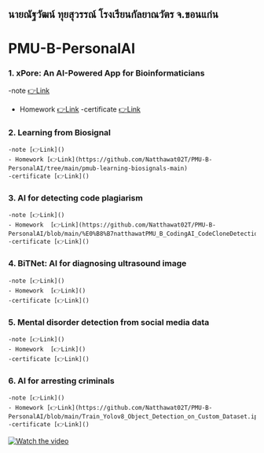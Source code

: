## นายณัฐวัฒน์ ทุยสุวรรณ์ โรงเรียนกัลยาณวัตร จ.ขอนแก่น
# PMU-B-PersonalAI
### 1. xPore: An AI-Powered App for Bioinformaticians 
-note [👉Link]()
- Homework [👉Link](https://github.com/Natthawat02T/PMU-B-PersonalAI/blob/main/GMM.ipynb)
-certificate [👉Link]()
### 2. Learning from Biosignal  
    -note [👉Link]()
    - Homework [👉Link](https://github.com/Natthawat02T/PMU-B-PersonalAI/tree/main/pmub-learning-biosignals-main)
    -certificate [👉Link]()
### 3. AI for detecting code plagiarism 
    -note [👉Link]()
    - Homework  [👉Link](https://github.com/Natthawat02T/PMU-B-PersonalAI/blob/main/%E0%B8%B7natthawatPMU_B_CodingAI_CodeCloneDetection_Workshop.ipynb)
    -certificate [👉Link]()
### 4. BiTNet: AI for diagnosing ultrasound image 
    -note [👉Link]()
    - Homework  [👉Link]()
    -certificate [👉Link]()
### 5. Mental disorder detection from social media data 
    -note [👉Link]()
    - Homework  [👉Link]()
    -certificate [👉Link]()
### 6. AI for arresting criminals  
    -note [👉Link]()
    - Homework [👉Link](https://github.com/Natthawat02T/PMU-B-PersonalAI/blob/main/Train_Yolov8_Object_Detection_on_Custom_Dataset.ipynb)
    -certificate [👉Link]()
[![Watch the video](https://img5.pic.in.th/file/secure-sv1/-19a2050190d265603.png)](https://www.youtube.com/watch?v=Ivg7J1hbY5Q)
